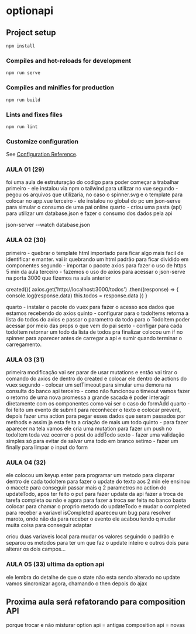 # optionapi

## Project setup
```
npm install
```

### Compiles and hot-reloads for development
```
npm run serve
```

### Compiles and minifies for production
```
npm run build
```

### Lints and fixes files
```
npm run lint
```

### Customize configuration
See [Configuration Reference](https://cli.vuejs.org/config/).


### AULA 01 (29)

foi uma aula de estruturação do codigo para poder começar a trabalhar
primeiro - ele instalou via npm o tailwind para utilizar no vue
segundo -  pegou os arquivos que utilizaria, no caso o spinner.svg e o template para colocar no app.vue
terceiro - ele instalou no global do pc um json-serve para simular o consumo de uma pai online
quarto - criou uma pasta (api) para utilizar um database.json e fazer o consumo dos dados pela api

json-server --watch database.json
### AULA 02 (30)

primeiro - quebrar o template html importado para ficar algo mais facil de identificar e manter.
vai ir quebrando um html padrão para ficar dividido em componentes 
segundo - importar o pacote axios para fazer o uso de https 5 min da aula
terceiro - fazemos o uso do axios para acessar o json-serve na porta 3000 que fizemos na aula anterior

created(){
      axios.get('http://localhost:3000/todos')
      .then((response) => {
            console.log(response.data)
            this.todos = response.data
      })
  }

quarto - instalar o pacote do vuex para fazer o acesso aos dados que estamos recebendo do axios
quinto - configurar para o todoItems retorna a lista do todos do axios e passar o parametro da todo para o TodoItem poder acessar por meio das props o que vem do pai
sexto - configar para cada todoItem retornar um todo da lista de todos
pra finalizar colocou um if no spinner para aparecer antes de carregar a api e sumir quando terminar o carregamento.


### AULA 03 (31)

primeira modificação vai ser parar de usar mutations e então vai tirar o comando do axios de dentro do created e colocar ele dentro de actions do vuex
segundo - colocar um setTimeout para simular uma demora na consulta do banco api
terceiro - como não funcionou o timeout vamos fazer o retorno de uma nova promessa
a grande sacada é poder interagir diretamente com os componentes como vai ser o caso do formAdd
quarto - foi feito um evento de submit para reconhecer o texto e colocar prevent, depois fazer uma action para pegar esses dados  que seram passados por methods e assim ja esta feita a criação de mais um todo
quinto - para fazer aparecer na tela vamos ele cria uma mutation para fazer um push no todoItem toda vez ocorrer o post do addTodo
sexto - fazer uma validação simples só para evitar de salvar uma todo em branco
setimo - fazer um finally para limpar o input do form 


### AULA 04 (32)

ele colocou um keyup.enter para programar um metodo para disparar dentro de cada todoItem para fazer o update do texto
aos 2 min ele ensinou o macete para conseguir passar mais q 2 parametros no action do updateTodo, apos ter feito o put para fazer update da api
fazer a troca de tarefa completa ou não
e agora para fazer a troca ser feita no banco basta colocar para chamar o proprio metodo do updateTodo e mudar o completed para receber a variavel isCompleted
apareceu um bug para resolver maroto, onde não da para receber o evento
ele acabou tendo q mudar muita coisa para conseguir adaptar 

criou duas variaveis local para mudar os valores seguindo o padrão
e separou os metodos para ter um que faz o update inteiro e outros dois para alterar os dois campos...


### AULA 05 (33) ultima da option api
ele lembra do detalhe de que o state não esta sendo alterado no update
vamos sincronizar agora, chamando o then depois do ajax

## Proxima aula será refatorando para composition API

porque trocar e não misturar
option api = antigas
composition api = novas 


